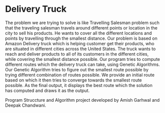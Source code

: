 # Delivery Truck

The problem we are trying to solve is like Travelling Salesman problem such that the traveling salesman travels around different points or location in the city to sell his products. He wants to cover all the different locations and points by travelling through the smallest distance.
Our problem is based on Amazon Delivery truck which is helping customer get their products, who are situated in different cities across the United States. The truck wants to reach and deliver products to all of its customers in the different cities, while covering the smallest distance possible.
Our program tries to compute different routes which the delivery truck can take, using Genetic Algorithms. Our Genetic Algorithm tries to figure out the smallest route possible by trying different combination of routes possible. We provide an initial route based on which it then tries to converge towards the smallest route possible. As the final output, it displays the best route which the solution has computed and draws it as the output. 


Program Struccture and Algorithm project developed by Amish Garhwal and Deepak Chandwani.
